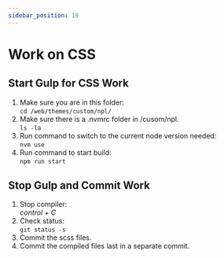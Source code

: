 ```yaml
---
sidebar_position: 18
---
```


# Work on CSS

## Start Gulp for CSS Work

1. Make sure you are in this folder:  
`cd /web/themes/custom/npl/`
1. Make sure there is a .nvmrc folder in /cusom/npl.  
`ls -la`
1. Run command to switch to the current node version needed:  
`nvm use`
1. Run command to start build:  
`npm run start`

## Stop Gulp and Commit Work

1. Stop compiler:  
_control + C_
1. Check status:  
`git status -s`
1. Commit the scss files.
1. Commit the compiled files last in a separate commit.
